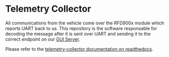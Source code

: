 # Telemetry Collector

All communications from the vehicle come over the RFD900x module which reports UART back to us. This repository is the software responsable for decoding the message after it is sent over UART and sending it to the correct endpoint on our [GUI Server](https://github.com/Solar-Gators/Pit-GUI).

Please refer to the  [telemetry-collector documentation on readthedocs](https://solar-gators-docs.readthedocs.io/en/latest/Telemetry/receiver.html).
